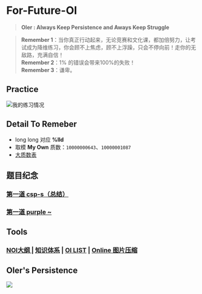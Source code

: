 # For-Future-OI
> **OIer : Always Keep Persistence and Aways Keep Struggle**

> **Remember 1**：当你真正行动起来，无论竞赛和文化课，都加倍努力，让考试成为降维练习，你会顾不上焦虑，顾不上浮躁，只会不停向前！走你的无敌路，充满自信！  
**Remember 2**：1% 的错误会带来100%的失败！   
**Remember 3**：谦卑。

## Practice
![我的练习情况](https://luogu-card.vercel.app/practice?id=457492&dark_mode=true&disable_cache=true)

## Detail To Remeber
- long long 对应 **%lld**
- 取模 **My Own** 质数：`10000000643`、`10000001087`
- [大质数表](https://www.cnblogs.com/ljxtt/p/13514346.html)

## 题目纪念
### [第一道 csp-s（总结）](https://www.luogu.com.cn/problem/P7913)
### [第一道 purple ~](https://www.luogu.com.cn/problem/P3265)

## Tools
### [NOI大纲 ](https://www.noi.cn/upload/resources/file/2023/03/15/1fa58eac9c412e01ce3c89c761058a43.pdf)| [知识体系](https://www.cnblogs.com/hadilo/p/5840434.html) | [ OI LIST](https://i.loli.net/2020/08/20/bF2jBmzREunIe5w.png) | [Online 图片压缩](https://www.bejson.com/ui/compress_img/)

## OIer's Persistence
![](https://i.loli.net/2018/10/26/5bd32d17a163e.png)
